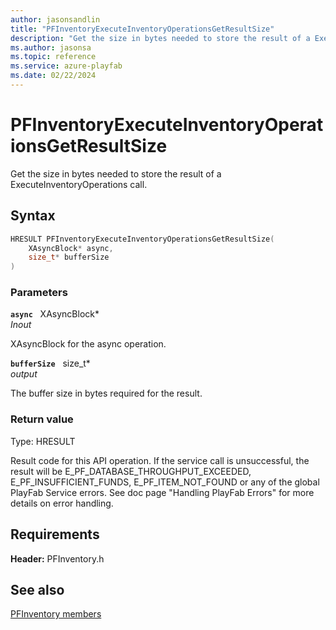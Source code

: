 ```yaml
---
author: jasonsandlin
title: "PFInventoryExecuteInventoryOperationsGetResultSize"
description: "Get the size in bytes needed to store the result of a ExecuteInventoryOperations call."
ms.author: jasonsa
ms.topic: reference
ms.service: azure-playfab
ms.date: 02/22/2024
---
```


# PFInventoryExecuteInventoryOperationsGetResultSize  

Get the size in bytes needed to store the result of a ExecuteInventoryOperations call.  

## Syntax  
  
```cpp
HRESULT PFInventoryExecuteInventoryOperationsGetResultSize(  
    XAsyncBlock* async,  
    size_t* bufferSize  
)  
```  
  
### Parameters  
  
**`async`** &nbsp; XAsyncBlock*  
*_Inout_*  
  
XAsyncBlock for the async operation.  
  
**`bufferSize`** &nbsp; size_t*  
*output*  
  
The buffer size in bytes required for the result.  
  
  
### Return value
Type: HRESULT
  
Result code for this API operation. If the service call is unsuccessful, the result will be E_PF_DATABASE_THROUGHPUT_EXCEEDED, E_PF_INSUFFICIENT_FUNDS, E_PF_ITEM_NOT_FOUND or any of the global PlayFab Service errors. See doc page "Handling PlayFab Errors" for more details on error handling.
  
  
## Requirements  
  
**Header:** PFInventory.h
  
## See also  
[PFInventory members](../pfinventory_members.md)  

  
  
